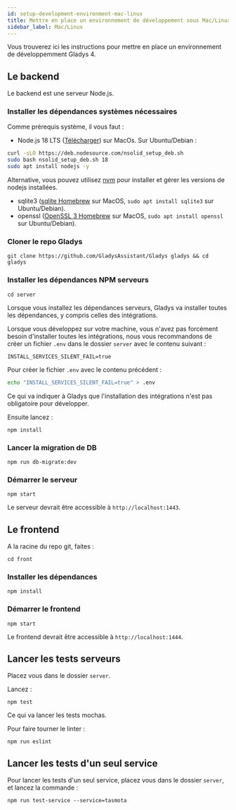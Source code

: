 ```yaml
---
id: setup-development-environment-mac-linux
title: Mettre en place un environnement de développement sous Mac/Linux
sidebar_label: Mac/Linux
---
```


Vous trouverez ici les instructions pour mettre en place un environnement de développemment Gladys 4.

## Le backend

Le backend est une serveur Node.js.

### Installer les dépendances systèmes nécessaires

Comme prérequis système, il vous faut :

- Node.js 18 LTS ([Télécharger](https://nodejs.org/en/download/)) sur MacOs.
  Sur Ubuntu/Debian :
```bash
curl -sLO https://deb.nodesource.com/nsolid_setup_deb.sh
sudo bash nsolid_setup_deb.sh 18
sudo apt install nodejs -y
```

Alternative, vous pouvez utilisez [nvm](https://github.com/nvm-sh/nvm) pour installer et gérer les versions de nodejs installées.

- sqlite3 ([sqlite Homebrew](https://formulae.brew.sh/formula/sqlite) sur MacOS, `sudo apt install sqlite3` sur Ubuntu/Debian).
- openssl ([OpenSSL 3 Homebrew](https://formulae.brew.sh/formula/openssl@3) sur MacOS, `sudo apt install openssl` sur Ubuntu/Debian).

### Cloner le repo Gladys

```
git clone https://github.com/GladysAssistant/Gladys gladys && cd gladys
```

### Installer les dépendances NPM serveurs

```
cd server
```

Lorsque vous installez les dépendances serveurs, Gladys va installer toutes les dépendances, y compris celles des intégrations.

Lorsque vous développez sur votre machine, vous n'avez pas forcément besoin d'installer toutes les intégrations, nous vous recommandons de créer un fichier `.env` dans le dossier `server` avec le contenu suivant :

```
INSTALL_SERVICES_SILENT_FAIL=true
```

Pour créer le fichier `.env` avec le contenu précédent :

```bash
echo "INSTALL_SERVICES_SILENT_FAIL=true" > .env
```

Ce qui va indiquer à Gladys que l'installation des intégrations n'est pas obligatoire pour développer.

Ensuite lancez :

```
npm install
```

### Lancer la migration de DB

```
npm run db-migrate:dev
```

### Démarrer le serveur

```
npm start
```

Le serveur devrait être accessible à `http://localhost:1443`.

## Le frontend

A la racine du repo git, faites :

```
cd front
```

### Installer les dépendances

```
npm install
```

### Démarrer le frontend

```
npm start
```

Le frontend devrait être accessible à `http://localhost:1444`.

## Lancer les tests serveurs

Placez vous dans le dossier `server`.

Lancez :

```
npm test
```

Ce qui va lancer les tests mochas.

Pour faire tourner le linter :

```
npm run eslint
```

## Lancer les tests d'un seul service

Pour lancer les tests d'un seul service, placez vous dans le dossier `server`, et lancez la commande :

```
npm run test-service --service=tasmota
```
